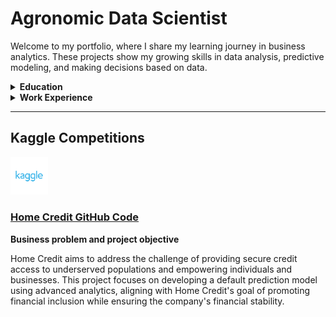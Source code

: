 # Agronomic Data Scientist

Welcome to my portfolio, where I share my learning journey in business analytics. These projects show my growing skills in data analysis, predictive modeling, and making decisions based on data.

<details>
  <summary><strong>Education</strong></summary>
  
  <ul>
    <li><strong>Master of Science in Business Analytics</strong> - University of Utah, Salt Lake City, UT, United States</li>
    <li><strong>MBA in Business and Entrepreneurship</strong> - PUC RS, Porto Alegre, Brazil</li>
    <li><strong>Specialist in Soil Management</strong> - Esalq USP, Piracicaba, Brazil</li>
    <li><strong>Bachelor's Degree in Agronomy</strong> - UEL, Londrina, Brazil</li>
  </ul>

</details>

<details>
  <summary><strong>Work Experience</strong></summary>

  <ul>
    <li><strong>Data Entry Specialist and Assistant Buyer</strong> - The University of Utah Campus Store, April 2023-present</li>
    <li><strong>Founder/CEO/Senior Crop Advisor</strong> - Apta Agribusiness, July 2010 - July 2023</li>
    <li><strong>Junior Crop Advisor and Precision Agriculture Analyst</strong> - Insolo Agricultural Management, August 2004 - June 2010</li>
  </ul>

</details>

  ------------------------------------------------------------------------

## Kaggle Competitions
<p align="left">
   <a href="https://www.kaggle.com/competitions/home-credit-default-risk">
      <img src="images/kaggle_logo.png" alt="Kaggle Logo" style="width: 12%; max-width: 1000px; display: inline-block;" />
   </a>
</p>


### [Home Credit GitHub Code](https://github.com/kleytonrps/Home_Credit_Project/blob/main/Home_Credit_Kleyton.qmd) 


**Business problem and project objective**

Home Credit aims to address the challenge of providing secure credit access to underserved populations and empowering individuals and businesses. This project focuses on developing a default prediction model using advanced analytics, aligning with Home Credit's goal of promoting financial inclusion while ensuring the company's financial stability.



